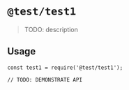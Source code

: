 # `@test/test1`

> TODO: description

## Usage

```
const test1 = require('@test/test1');

// TODO: DEMONSTRATE API
```
